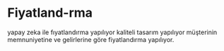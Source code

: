 # Fiyatland-rma
yapay zeka ile fıyatlandırma yapılıyor
kaliteli tasarım yapılıyor
müşterinin memnuniyetine ve gelirlerine göre fiyatlandırma yapılıyor.
